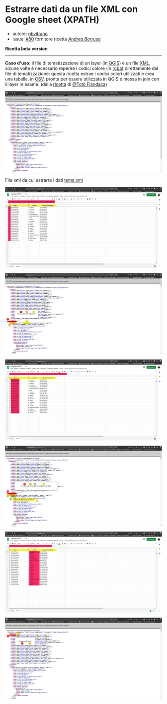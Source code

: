 # Estrarre dati da un file XML con Google sheet (XPATH)

* autore: [gbvitrano](https://twitter.com/gbvitrano)
* issue: [#50](https://github.com/opendatasicilia/tansignari/issues/50) fornitore ricetta _[Andrea Borruso](https://twitter.com/aborruso?lang=it)_

**Ricetta beta version**

---

**Caso d'uso:** il file di tematizzazione di un layer (in [QGIS](https://qgis.org/it/site/)) è un file [XML](https://it.wikipedia.org/wiki/XML), alcune volte è necessario reperire i codici colore (in [rgba](https://it.wikipedia.org/wiki/RGBA)) direttamente dal file di tematizzazione: questa ricetta estrae i codici colori utilizzati e crea una tabella, in [CSV](https://it.wikipedia.org/wiki/Comma-separated_values), pronta per essere utilizzata in QGIS e messa in join con il layer in esame. (dalla [ricetta](https://tansignari.readthedocs.io/it/latest/ricette/script/Estrarre_dati_da_file_XML.html#utility-xmlstarlet-con-linguaggio-xpath) di [@Totò Fiandaca](https://twitter.com/totofiandaca?lang=it))


![](/img/xpath/xml_00.jpg)

File xml da cui estrarre i dati [tema.xml](http://gbvitrano.it/clip/umap/tema.xml)

![](/img/xpath/sheet_01.jpg)

![](/img/xpath/xml_01.jpg)

![](/img/xpath/sheet_02.jpg)

![](/img/xpath/xml_02.jpg)

![](/img/xpath/sheet_03.jpg)

![](/img/xpath/xml_03.jpg)





